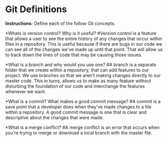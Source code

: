 # Git Definitions

**Instructions:** Define each of the follow Git concepts.

*Whats is version control? Why is it useful?
#Version control is a feature that allows a user to see the entire history of any changes that occur within files in a repository. This is useful because if there are bugs in our code we can see all of the changes we've made up until that point. That will allow us to track down the lines of code that may be causing those issues. 

*What is a branch and why would you use one?
#A branch is a separate folder that we create within a repository, that can add features to our project. We use branches so that we aren't making changes directly to our master code. This in turns, allows us to make as many feature without disturbing the foundation of our code and interchange the features whenever we want. 

*What is a commit? What makes a good commit message?
#A commit is a save point that a developer does when they've made changes to a file within a repository. A good commit message is one that is clear and descriptive about the changes that were made. 

*What is a merge conflict?
#A merge conflict is an error that occurs when you're trying to merge or download a local branch with the master file. 